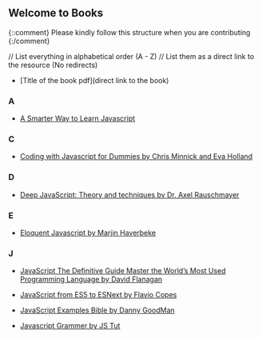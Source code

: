 ## Welcome to <Insert File name> Books

{::comment}
Please kindly follow this structure when you are contributing
{:/comment}

// List everything in alphabetical order (A - Z)
// List them as a direct link to the resource (No redirects)

- [Title of the book pdf](direct link to the book)

### A

- [A Smarter Way to Learn Javascript](https://drive.google.com/file/d/1KmoPCO8AqzhwF9VXvmkx1a2gjZv4oyDx/view?usp=share_link)

### C

- [Coding with Javascript for Dummies by Chris Minnick and Eva Holland](https://drive.google.com/file/d/1EtDMrub18Gk-ROPTvC54djpjknwtIx4U/view?usp=sharing)

### D

- [Deep JavaScript: Theory and techniques by Dr. Axel Rauschmayer]()

### E

- [Eloquent Javascript by Marjin Haverbeke](https://drive.google.com/file/d/1KtNo_n0fBfSExSD7kNk_SDX09W-4n42q/view?usp=share_link)

### J

- [JavaScript The Definitive Guide Master the World’s Most Used Programming Language by David Flanagan](https://drive.google.com/file/d/147seSX917Fcv2xrPa0Ye4pGd0-ZIuyff/view?usp=sharing)

- [JavaScript from ES5 to ESNext by Flavio Copes](https://drive.google.com/file/d/1mGVFGGPejlkv4lQnDO3kR_n5J_9xoAkr/view?usp=sharing)

- [JavaScript Examples Bible by Danny GoodMan](https://drive.google.com/file/d/1rd7lPJhsovotZebYwnQiMPvZm_zQkK4O/view?usp=sharing)

- [Javascript Grammer by JS Tut](https://drive.google.com/file/d/1wjQQv-SWg819cnwaEoRPJDImF4F2iXl7/view?usp=sharing)
